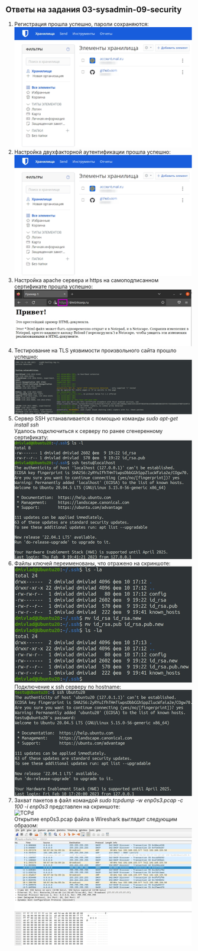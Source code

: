 ## Ответы на задания 03-sysadmin-09-security  
1. Регистрация прошла успешно, пароли сохраняются:  
![BIT](img/bitwarden.jpg)  
2. Настройка двухфакторной аутентификации прошла успешно:  
![2FA](img/bitwarden.jpg)  
3. Настройка apache сервера и https на самоподписанном сертификате прошла успешно:  
![HTTPSs](img/httpssite.jpg)  
4. Тестирование на TLS уязвимости произвольного сайта прошло успешно:  
![TLStest](img/testingsite.jpg)  
5. Сервер SSH устанавливается с помощью команды *sudo apt-get install ssh*  
Удалось подключиться к серверу по ранее сгенеренному сертификату:  
![SSHsrv](img/sshsrv.jpg)  
6. Файлы ключей переименованы, что отражено на скриншоте:  
![RNamekf](img/renemakf.jpg)  
Подключение к ssh серверу по hostname:  
![SSHhn](img/sshhostname.jpg)  
7. Захват пакетов в файл командой *sudo tcpdump -w enp0s3.pcap -c 100 -i enp0s3* представлен на скриншоте:  
![TCPd](img/dcpdump.jpg)  
Открытие enp0s3.pcap файла в Wireshark выглядит следующим образом:  
![WIREsh](img/wshark.jpg)  

